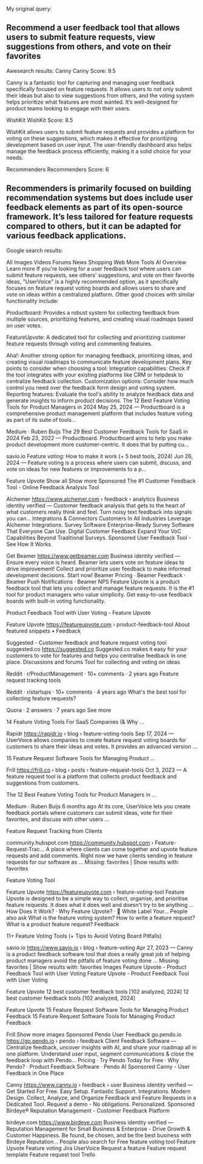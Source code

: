 My original query:

Recommend a user feedback tool that allows users to submit feature requests, view suggestions from others, and vote on their favorites
---

Awesearch results:
Canny
Canny
Score: 9.5

Canny is a fantastic tool for capturing and managing user feedback specifically focused on feature requests. It allows users to not only submit their ideas but also to view suggestions from others, and the voting system helps prioritize what features are most wanted. It’s well-designed for product teams looking to engage with their users.

WishKit
WishKit
Score: 8.5

WishKit allows users to submit feature requests and provides a platform for voting on these suggestions, which makes it effective for prioritizing development based on user input. The user-friendly dashboard also helps manage the feedback process efficiently, making it a solid choice for your needs.

Recommenders
Recommenders
Score: 6

Recommenders is primarily focused on building recommendation systems but does include user feedback elements as part of its open-source framework. It’s less tailored for feature requests compared to others, but it can be adapted for various feedback applications.
---

Google search results:


All
Images
Videos
Forums
News
Shopping
Web
More
Tools
AI Overview
Learn more
If you're looking for a user feedback tool where users can submit feature requests, see others' suggestions, and vote on their favorite ideas, "UserVoice" is a highly recommended option, as it specifically focuses on feature request voting boards and allows users to share and vote on ideas within a centralized platform. 
Other good choices with similar functionality include:

Productboard:
Provides a robust system for collecting feedback from multiple sources, prioritizing features, and creating visual roadmaps based on user votes. 

FeatureUpvote:
A dedicated tool for collecting and prioritizing customer feature requests through voting and commenting features. 

Aha!:
Another strong option for managing feedback, prioritizing ideas, and creating visual roadmaps to communicate feature development plans. 
Key points to consider when choosing a tool:
Integration capabilities:
Check if the tool integrates with your existing platforms like CRM or helpdesk to centralize feedback collection. 
Customization options:
Consider how much control you need over the feedback form design and voting system. 
Reporting features:
Evaluate the tool's ability to analyze feedback data and generate insights to inform product decisions. 
The 12 Best Feature Voting Tools for Product Managers in 2024
May 25, 2024 — Productboard is a comprehensive product management platform that includes feature voting as part of its suite of tools...

Medium · 
Ruben Buijs
The 29 Best Customer Feedback Tools for SaaS in 2024
Feb 23, 2022 — Productboard. Productboard aims to help you make product development more customer-centric. It does that by putting cu...

savio.io
Feature voting: How to make it work (+ 5 best tools, 2024)
Jun 26, 2024 — Feature voting is a process where users can submit, discuss, and vote on ideas for new features or improvements to a p...

Feature Upvote
Show all
Show more
Sponsored
The #1 Customer Feedback Tool - Online Feedback Analysis Tool

Alchemer
https://www.alchemer.com › feedback › analytics
Business identity verified
—
Customer feedback analysis that gets to the heart of what customers really think and feel. Turn noisy text feedback into signals you can...
Integrations & Connectors
Customers In All Industries Leverage Alchemer Integrations.
Survey Software
Enterprise-Ready Survey Software That Everyone Can Use.
Digital Customer Feedback
Expand Your VoC Capabilities Beyond Traditional Surveys.
Sponsored
User Feedback Tool - See How It Works

Get Beamer
https://www.getbeamer.com
Business identity verified
—
Ensure every voice is heard. Beamer lets users vote on feature ideas to drive improvement! Collect and prioritize user feedback to make informed development decisions. Start now!
‎Beamer Pricing · ‎Beamer Feedback · ‎Beamer Push Notifications · ‎Beamer NPS
Feature Upvote is a product feedback tool that lets you collect and manage feature requests. It is the #1 tool for product managers who value simplicity. Get easy-to-use feedback boards with built-in voting functionality.

Product Feedback Tool with User Voting - Feature Upvote

Feature Upvote
https://featureupvote.com › product-feedback-tool
About featured snippets
•
Feedback

Suggested - Customer feedback and feature request voting tool
suggested.co
https://suggested.co
Suggested.co makes it easy for your customers to vote for features and helps you centralise feedback in one place.
Discussions and forums
Tool for collecting and voting on ideas

Reddit · 
r/ProductManagement
 · 
10+ comments
 · 
2 years ago
Feature request tracking tools

Reddit · 
r/startups
 · 
10+ comments
 · 
4 years ago
What's the best tool for collecting feature requests?

Quora · 
2 answers
 · 
7 years ago
See more

14 Feature Voting Tools For SaaS Companies (& Why ...

Rapidr
https://rapidr.io › blog › feature-voting-tools
Sep 17, 2024 — UserVoice allows companies to create feature request voting boards for customers to share their ideas and votes. It provides an advanced version ...

15 Feature Request Software Tools for Managing Product ...

Frill
https://frill.co › blog › posts › feature-request-tools
Oct 3, 2023 — A feature request tool is a platform that collects product feedback and suggestions from customers.

The 12 Best Feature Voting Tools for Product Managers in ...

Medium · Ruben Buijs
6 months ago
At its core, UserVoice lets you create feedback portals where customers can submit ideas, vote for their favorites, and discuss with other users ...

Feature Request Tracking from Clients

community.hubspot.com
https://community.hubspot.com › Feature-Request-Trac...
A place where clients can come together and upvote feature requests and add comments. Right now we have clients sending in feature requests for our software as ...
Missing: favorites ‎| Show results with: favorites

Feature Voting Tool

Feature Upvote
https://featureupvote.com › feature-voting-tool
Feature Upvote is designed to be a simple way to collect, organise, and prioritise feature requests. It does what it does well and doesn't try to be anything ...
‎How Does It Work? · ‎Why Feature Upvote? · ‎🎨 White Label Your...
People also ask
What is the feature voting system?
How to write a feature request?
What is a product feature request?
Feedback

11+ Feature Voting Tools (+ Tips to Avoid Voting Board Pitfalls)

savio.io
https://www.savio.io › blog › feature-voting
Apr 27, 2023 — Canny is a product feedback software tool that does a really great job of helping product managers avoid the pitfalls of feature voting done ...
Missing: favorites ‎| Show results with: favorites
Images
Feature Upvote - Product Feedback Tool with User Voting
Feature Upvote - Product Feedback Tool with User Voting

Feature Upvote
12 best customer feedback tools [102 analyzed, 2024]
12 best customer feedback tools [102 analyzed, 2024]

Feature Upvote
15 Feature Request Software Tools for Managing Product Feedback
15 Feature Request Software Tools for Managing Product Feedback

Frill
Show more images
Sponsored
Pendo User Feedback
go.pendo.io
https://go.pendo.io › pendo › feedback
Client Feedback Software — Centralize feedback, uncover insights with AI, and share your roadmap all in one platform. Understand user input, segment communications & close the feedback loop with Pendo...
‎Pricing · ‎Try Pendo Today for Free · ‎Why Pendo? · ‎Product Feedback Software · ‎Pendo AI
Sponsored
Canny - User Feedback in One Place

Canny
https://www.canny.io › feedback › user
Business identity verified
—
Get Started For Free. Easy Setup. Fantastic Support. Integrations. Modern Design. Collect, Analyze, and Organize Feedback and Feature Requests in a Dedicated Tool.
Request a demo - No obligations. Personalized.
Sponsored
Birdeye® Reputation Management - Customer Feedback Platform

birdeye.com
https://www.birdeye.com
Business identity verified
—
Reputation Management for Small Business & Enterprise - Drive Growth & Customer Happiness. Be found, be chosen, and be the best business with Birdeye Reputation...
People also search for
Free feature voting tool
Feature Upvote
Feature voting Jira
UserVoice
Request a feature
Feature request template
Feature request tool
Trello
